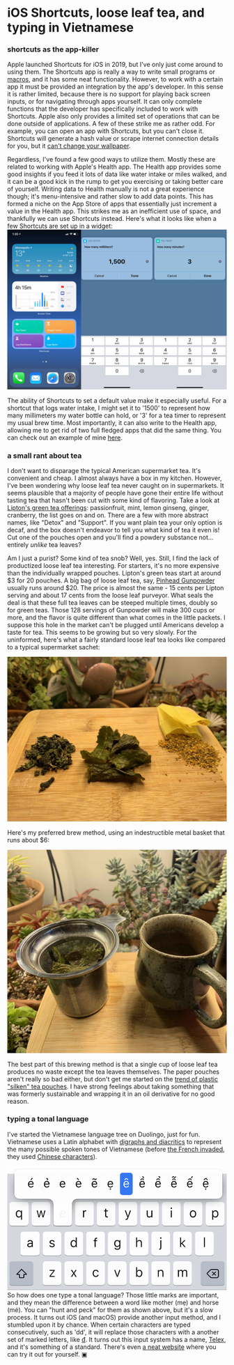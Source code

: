 # iOS Shortcuts, loose leaf tea, and typing in Vietnamese
### shortcuts as the app-killer
Apple launched Shortcuts for iOS in 2019, but I've only just come around to using them. The Shortcuts app is really a way to write small programs or [macros](https://en.wikipedia.org/wiki/Macro_%28computer_science%29), and it has some neat functionality. However, to work with a certain app it must be provided an integration by the app's developer. In this sense it is rather limited, because there is no support for playing back screen inputs, or for navigating through apps yourself. It can only complete functions that the developer has specifically included to work with Shortcuts. Apple also only provides a limited set of operations that can be done outside of applications. A few of these strike me as rather odd. For example, you can open an app with Shortcuts, but you can't close it. Shortcuts will generate a hash value or scrape internet connection details for you, but it [can't change your wallpaper](https://discussions.apple.com/thread/250657629).

Regardless, I've found a few good ways to utilize them. Mostly these are related to working with Apple's Health app. The Health app provides some good insights if you feed it lots of data like water intake or miles walked, and it can be a good kick in the rump to get you exercising or taking better care of yourself. Writing data to Health manually is not a great experience though; it's menu-intensive and rather slow to add data points. This has formed a niche on the App Store of apps that essentially just increment a value in the Health app. This strikes me as an inefficient use of space, and thankfully we can use Shortcuts instead. Here's what it looks like when a few Shortcuts are set up in a widget:
![composite image of my homescreen with four Shortcut widgets and examples of two in action](shortcuts.jpg)

The ability of Shortcuts to set a default value make it especially useful. For a shortcut that logs water intake, I might set it to '1500' to represent how many millimeters my water bottle can hold, or '3' for a tea timer to represent my usual brew time. Most importantly, it can also write to the Health app, allowing me to get rid of two full fledged apps that did the same thing. You can check out an example of mine [here](https://www.icloud.com/shortcuts/c8f1b658904943ceba2d42f07e87f842).

### a small rant about tea
I don't want to disparage the typical American supermarket tea. It's convenient and cheap. I almost always have a box in my kitchen. However, I've been wondering why loose leaf tea never caught on in supermarkets. It seems plausible that a majority of people have gone their entire life without tasting tea that hasn't been cut with some kind of flavoring. Take a look at [Lipton's green tea offerings](https://www.lipton.com/us/en/our-teas/green-teas.html): passionfruit, mint, lemon ginseng, ginger, cranberry, the list goes on and on. There are a few with more abstract names, like "Detox" and "Support". If you want plain tea your only option is decaf, and the box doesn't endeavor to tell you what kind of tea it even is! Cut one of the pouches open and you'll find a powdery substance not... entirely *unlike* tea leaves?

Am I just a purist? Some kind of tea snob? Well, yes. Still, I find the lack of productized loose leaf tea interesting. For starters, it's no more expensive than the individually wrapped pouches. Lipton's green teas start at around $3 for 20 pouches. A big bag of loose leaf tea, say, [Pinhead Gunpowder](https://www.thewhistlingkettle.com/collections/classic-green-teas/products/pinhead-gunpowder-organic?variant=6930836226103) usually runs around $20. The price is almost the same - 15 cents per Lipton serving and about 17 cents from the loose leaf purveyor. What seals the deal is that these full tea leaves can be steeped multiple times, doubly so for green teas. Those 128 servings of Gunpowder will make 300 cups or more, and the flavor is quite different than what comes in the little packets. I suppose this hole in the market can't be plugged until Americans develop a taste for tea. This seems to be growing but so very slowly. For the uninformed, here's what a fairly standard loose leaf tea looks like compared to a typical supermarket sachet:

![a comparison of three teas](tea_comparison.jpg)

Here's my preferred brew method, using an indestructible metal basket that runs about $6:

![a loose leaf tea brew basket](tea_basket.jpg)

The best part of this brewing method is that a single cup of loose leaf tea produces no waste except the tea leaves themselves. The paper pouches aren't really so bad either, but don't get me started on the [trend of plastic "silken" tea pouches](https://www.discovermagazine.com/health/plastic-tea-bags-release-billions-of-microplastics-into-every-cup). I have strong feelings about taking something that was formerly sustainable and wrapping it in an oil derivative for no good reason.

### typing a tonal language
I've started the Vietnamese language tree on Duolingo, just for fun. Vietnamese uses a Latin alphabet with [digraphs and diacritics](https://vietnamesetypography.com/alphabet/) to represent the many possible spoken tones of Vietnamese (before [the French invaded](https://en.wikipedia.org/wiki/French_Indochina), they used [Chinese characters](https://en.wikipedia.org/wiki/Ch%E1%BB%AF_N%C3%B4m)).

![an example of the Vietnamese diacritic menu on iOS](vn_keyboard.jpg)
So how does one type a tonal language? Those little marks are important, and they mean the difference between a word like mother (mẹ) and horse (mé). You can "hunt and peck" for them as shown above, but it's a slow process. It turns out iOS (and macOS) provide another input method, and I stumbled upon it by chance. When certain characters are typed consecutively, such as 'dd', it will replace those characters with a another set of marked letters, like [đ](https://vietnamesetypography.com/modified-letters/#dcrossbar). It turns out this input system has a name, [Telex](https://en.wikipedia.org/wiki/Telex_%28input_method%29), and it's something of a standard. There's even [a neat website](https://vntyping.com/) where you can try it out for yourself. ▣